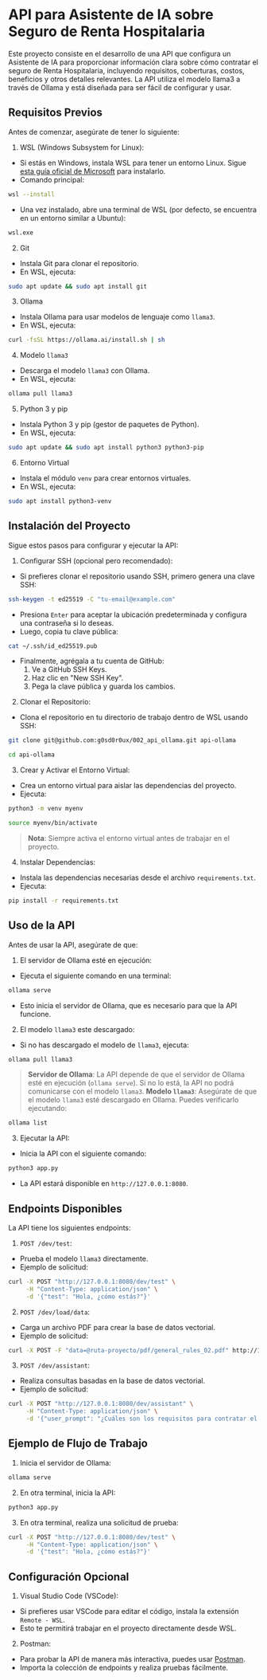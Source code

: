 # API para Asistente de IA sobre Seguro de Renta Hospitalaria

Este proyecto consiste en el desarrollo de una API que configura un Asistente de IA para proporcionar información clara sobre cómo contratar el seguro de Renta Hospitalaria, incluyendo requisitos, coberturas, costos, beneficios y otros detalles relevantes. La API utiliza el modelo llama3 a través de Ollama y está diseñada para ser fácil de configurar y usar.

## Requisitos Previos

Antes de comenzar, asegúrate de tener lo siguiente:

1. WSL (Windows Subsystem for Linux):
- Si estás en Windows, instala WSL para tener un entorno Linux. Sigue [esta guía oficial de Microsoft](https://learn.microsoft.com/en-us/windows/wsl/install/) para instalarlo.
- Comando principal:
```bash
wsl --install
```
- Una vez instalado, abre una terminal de WSL (por defecto, se encuentra en un entorno similar a Ubuntu):
```bash
wsl.exe
```

2. Git
- Instala Git para clonar el repositorio.
- En WSL, ejecuta:
```bash
sudo apt update && sudo apt install git
```

3. Ollama
- Instala Ollama para usar modelos de lenguaje como `llama3`.
- En WSL, ejecuta:
```bash
curl -fsSL https://ollama.ai/install.sh | sh
```

4. Modelo `llama3`
- Descarga el modelo `llama3` con Ollama.
- En WSL, ejecuta:
```bash
ollama pull llama3
```

5. Python 3 y pip
- Instala Python 3 y pip (gestor de paquetes de Python).
- En WSL, ejecuta:
```bash
sudo apt update && sudo apt install python3 python3-pip
```

6. Entorno Virtual
- Instala el módulo `venv` para crear entornos virtuales.
- En WSL, ejecuta:
```bash
sudo apt install python3-venv
```

## Instalación del Proyecto

Sigue estos pasos para configurar y ejecutar la API:

1. Configurar SSH (opcional pero recomendado):
- Si prefieres clonar el repositorio usando SSH, primero genera una clave SSH:
```bash
ssh-keygen -t ed25519 -C "tu-email@example.com"
```
- Presiona `Enter` para aceptar la ubicación predeterminada y configura una contraseña si lo deseas.
- Luego, copia tu clave pública:
```bash
cat ~/.ssh/id_ed25519.pub
```
- Finalmente, agrégala a tu cuenta de GitHub:
    1. Ve a GitHub SSH Keys.
    2. Haz clic en "New SSH Key".
    3. Pega la clave pública y guarda los cambios.

2. Clonar el Repositorio:
- Clona el repositorio en tu directorio de trabajo dentro de WSL usando SSH:
```bash
git clone git@github.com:g0sd0r0ux/002_api_ollama.git api-ollama
```
```bash
cd api-ollama
```

3. Crear y Activar el Entorno Virtual:
- Crea un entorno virtual para aislar las dependencias del proyecto.
- Ejecuta:
```bash
python3 -m venv myenv
```
```bash
source myenv/bin/activate
```
> **Nota**: Siempre activa el entorno virtual antes de trabajar en el proyecto.

4. Instalar Dependencias:
- Instala las dependencias necesarias desde el archivo `requirements.txt`.
- Ejecuta:
```bash
pip install -r requirements.txt
```

## Uso de la API

Antes de usar la API, asegúrate de que:

1. El servidor de Ollama esté en ejecución:
- Ejecuta el siguiente comando en una terminal:
```bash
ollama serve
```
- Esto inicia el servidor de Ollama, que es necesario para que la API funcione.

2. El modelo `llama3` este descargado:
- Si no has descargado el modelo de `llama3`, ejecuta:
```bash
ollama pull llama3
```
> **Servidor de Ollama**: La API depende de que el servidor de Ollama esté en ejecución (`ollama serve`). Si no lo está, la API no podrá comunicarse con el modelo `llama3`.
> **Modelo `llama3`**: Asegúrate de que el modelo `llama3` esté descargado en Ollama. Puedes verificarlo ejecutando:
```bash
ollama list
```

3. Ejecutar la API:
- Inicia la API con el siguiente comando:
```bash
python3 app.py
```
- La API estará disponible en `http://127.0.0.1:8080`.

## Endpoints Disponibles

La API tiene los siguientes endpoints:

1. `POST /dev/test`:
- Prueba el modelo `llama3` directamente.
- Ejemplo de solicitud:
```bash
curl -X POST "http://127.0.0.1:8080/dev/test" \
     -H "Content-Type: application/json" \
     -d '{"test": "Hola, ¿cómo estás?"}'
```

2. `POST /dev/load/data`:
- Carga un archivo PDF para crear la base de datos vectorial.
- Ejemplo de solicitud:
```bash
curl -X POST -F "data=@ruta-proyecto/pdf/general_rules_02.pdf" http://127.0.0.1:8080/dev/load/data
```

3. `POST /dev/assistant`:
- Realiza consultas basadas en la base de datos vectorial.
- Ejemplo de solicitud:
```bash
curl -X POST "http://127.0.0.1:8080/dev/assistant" \
     -H "Content-Type: application/json" \
     -d '{"user_prompt": "¿Cuáles son los requisitos para contratar el seguro?"}'
```
## Ejemplo de Flujo de Trabajo

1. Inicia el servidor de Ollama:
```bash
ollama serve
```

2. En otra terminal, inicia la API:
```bash
python3 app.py
```

3. En otra terminal, realiza una solicitud de prueba:
```bash
curl -X POST "http://127.0.0.1:8080/dev/test" \
     -H "Content-Type: application/json" \
     -d '{"test": "Hola, ¿cómo estás?"}'
```

## Configuración Opcional

1. Visual Studio Code (VSCode):
- Si prefieres usar VSCode para editar el código, instala la extensión `Remote - WSL`.
- Esto te permitirá trabajar en el proyecto directamente desde WSL.

2. Postman:
- Para probar la API de manera más interactiva, puedes usar [Postman](https://www.postman.com/).
- Importa la colección de endpoints y realiza pruebas fácilmente.

